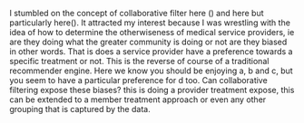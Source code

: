 I stumbled on the concept of collaborative filter here () and here  but particularly here().  It attracted my interest because I was wrestling with the idea of how to determine the otherwiseness of medical service providers, ie are they doing what the greater community is doing or not are they biased in other words. That is does a service provider have a preference towards a specific treatment or not.  This is the reverse of course of a traditional recommender engine.  Here we know you should be enjoying a, b and c, but you seem to have a particular preference for d too.  Can collaborative filtering expose these biases?
this is doing a provider treatment expose, this can be extended to a member treatment approach or even any other grouping that is captured by the data.
